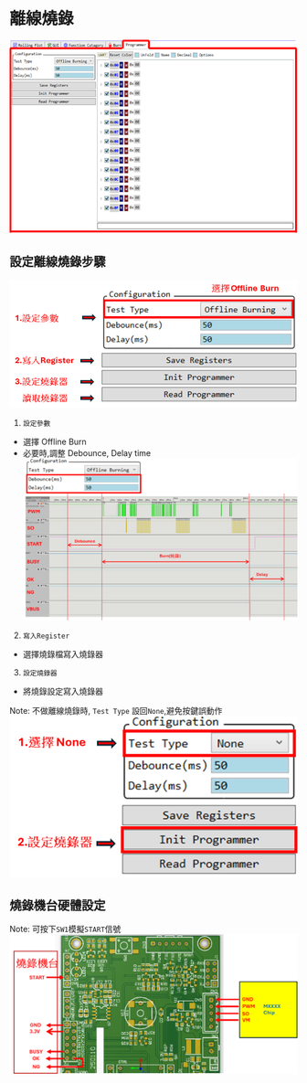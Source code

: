 
# 離線燒錄

![offline_programming_main](assets/offline_programming_main.png)

## 設定離線燒錄步驟

![offline_programming_steps](assets/offline_programming_steps.png)

1. `設定參數`
  - 選擇 Offline Burn
  - 必要時,調整 Debounce, Delay time
![offline_programming_parameter](assets/offline_programming_parameter.png)
2. `寫入Register`
  - 選擇燒錄檔寫入燒錄器

3. `設定燒錄器`
  - 將燒錄設定寫入燒錄器

Note: 
不做離線燒錄時, `Test Type` 設回`None`,避免按鍵誤動作
![offline_programming_none](assets/offline_programming_none.png)

## 燒錄機台硬體設定

Note: 可按下`SW1`模擬`START`信號
![programmer_hardware](assets/programmer_hardware.png)
